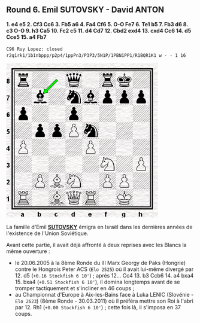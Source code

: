 ## Round 6. Emil SUTOVSKY - David ANTON

**1. e4 e5 2. Cf3 Cc6 3. Fb5 a6 4. Fa4 Cf6 5. O-O Fe7 6. Te1 b5 7. Fb3 d6 8. c3 O-O 9. h3 Ca5 10. Fc2 c5 11. d4 Cd7 12. Cbd2 exd4 13. cxd4 Cc6 14. d5 Cce5 15. a4 Fb7**

`C96 Ruy Lopez: closed`  
`r2q1rk1/1b1nbppp/p2p4/1ppPn3/P3P3/5N1P/1PBN1PP1/R1BQR1K1 w - - 1 16`

![](Diag_00.png)

La famille d'Emil [**SUTOVSKY**][1] émigra en Israël dans les dernières années de l'existence de l'Union Soviétique.

Avant cette partie, il avait déjà affronté à deux reprises avec les Blancs la même ouverture :

* le 20.06.2005 à la 8ème Ronde du III Marx Georgy de Paks (Hongrie) contre le Hongrois Peter ACS (`Elo 2525`) où il avait lui-même divergé par 12. d5 (`+0.16 Stockfish 6 10'`) ; après 12... Cc4 13. b3 Ccb6 14. a4 bxa4 15. bxa4 (`+0.51 Stockfish 6 10'`), il domina longtemps avant de se tromper tactiquement et s'incliner en 46 coups ;  
* au Championnat d'Europe à Aix-les-Bains face à Luka LENIC (Slovénie - `Elo 2623`) (8ème Ronde - 30.03.2011) où il préféra mettre son Roi à l'abri par 12. Rh1 (`+0.00 Stockfish 6 10'`) ; cette fois là, il s'imposa en 37 coups.








[1]: https://en.wikipedia.org/wiki/Emil_Sutovsky

